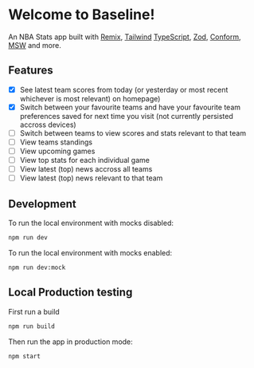# Welcome to Baseline!

An NBA Stats app built with [Remix](https://remix.run), [Tailwind](https://tailwindcss.com/) [TypeScript](https://www.typescriptlang.org/), [Zod](https://zod.dev/), [Conform](https://conform.guide/), [MSW](https://mswjs.io/) and more.

## Features

- [x] See latest team scores from today (or yesterday or most recent whichever is most relevant) on homepage)
- [x] Switch between your favourite teams and have your favourite team preferences saved for next time you visit (not currently persisted accross devices)
- [ ] Switch between teams to view scores and stats relevant to that team
- [ ] View teams standings
- [ ] View upcoming games
- [ ] View top stats for each individual game
- [ ] View latest (top) news accross all teams
- [ ] View latest (top) news relevant to that team

## Development

To run the local environment with mocks disabled:

```sh
npm run dev
```

To run the local environment with mocks enabled:

```sh
npm run dev:mock
```

## Local Production testing

First run a build

```sh
npm run build
```

Then run the app in production mode:

```sh
npm start
```
